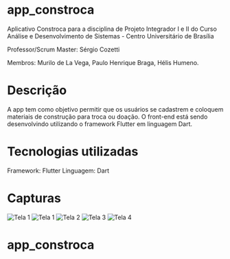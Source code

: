 # app_constroca

Aplicativo Constroca para a disciplina de Projeto Integrador I e II do Curso Análise e Desenvolvimento de Sistemas - Centro Universitário de Brasília

Professor/Scrum Master: Sérgio Cozetti

Membros: Murilo de La Vega, Paulo Henrique Braga, Hélis Humeno.


# Descrição

A app tem como objetivo permitir que os usuários se cadastrem e coloquem materiais de construção para troca ou doação. O front-end está sendo desenvolvindo utilizando o framework Flutter em linguagem Dart. 


# Tecnologias utilizadas

Framework: Flutter
Linguagem: Dart


# Capturas
![Tela 1](../master/assets/captures/0.gif)
![Tela 1](../master/assets/captures/1.gif)
![Tela 2](../master/assets/captures/2.gif)
![Tela 3](../master/assets/captures/3.gif)
![Tela 4](../master/assets/captures/4.gif)

# app_constroca 



